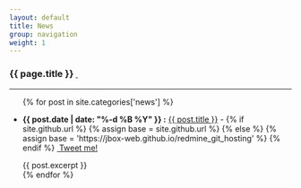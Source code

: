 ```yaml
---
layout: default
title: News
group: navigation
weight: 1
---
```


<h3>{{ page.title }} <a href="{{ site.baseurl }}/news/feed.atom"><i class="fa fa-rss"></i>&nbsp;</a></h3>

***

<ul class="list-group">
  {% for post in site.categories['news'] %}
    <li class="list-group-item">
      <p>
        <strong>{{ post.date | date: "%-d %B %Y" }} :</strong>
        <a href="{{ site.baseurl }}{{ post.url }}">{{ post.title }}</a> -
        {% if site.github.url %}
          {% assign base = site.github.url %}
        {% else %}
          {% assign base = 'https://jbox-web.github.io/redmine_git_hosting' %}
        {% endif %}
        <a class="twitter-share-button" data-via="TchoumTux" data-lang="en" data-text="{{ post.title }}" data-url="{{ base }}{{ post.url }}"
          href="https://twitter.com/share"><i class="fa fa-twitter"></i>&nbsp;Tweet me!</a>
      </p>
      {{ post.excerpt }}
    </li>
  {% endfor %}
</ul>
